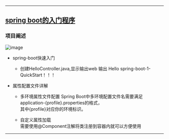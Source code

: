 ----
## [spring boot的入门程序](https://github.com/timebusker/spring-boot/tree/master/spring-boot-1-QuickStart/)

### 项目阐述
 ![image](https://github.com/timebusker/spring-boot/raw/master/static/spring-boot-1-QuickStart/app-main.png?raw=true)
 
 + spring-boot快速入门
   * 创建HelloController.java,显示输出web 输出 Hello spring-boot-1-QuickStart！！！
   
 + 属性配置文件详解
   * 多环境属性文件配置
         Spring Boot中多环境配置文件名需要满足application-{profile}.properties的格式，</br>
		 其中{profile}对应你的环境标识。
		 
   * 自定义属性加载         
         需要使用@Component注解将类注册到容器内就可以方便使用
		 
		 
----